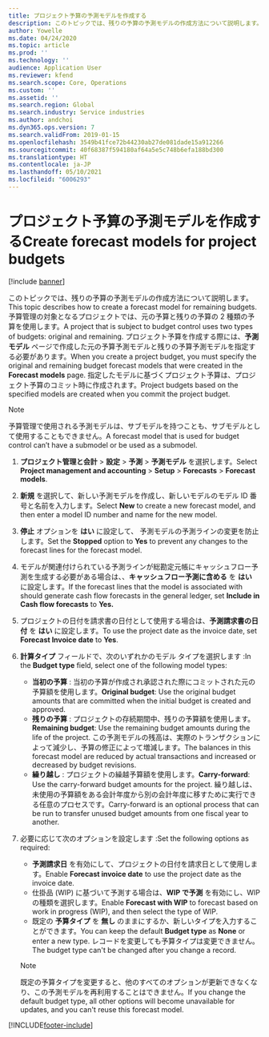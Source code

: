 ```yaml
---
title: プロジェクト予算の予測モデルを作成する
description: このトピックでは、残りの予算の予測モデルの作成方法について説明します。
author: Yowelle
ms.date: 04/24/2020
ms.topic: article
ms.prod: ''
ms.technology: ''
audience: Application User
ms.reviewer: kfend
ms.search.scope: Core, Operations
ms.custom: ''
ms.assetid: ''
ms.search.region: Global
ms.search.industry: Service industries
ms.author: andchoi
ms.dyn365.ops.version: 7
ms.search.validFrom: 2019-01-15
ms.openlocfilehash: 3549b41fce72b44230ab27de081dade15a912266
ms.sourcegitcommit: 40f68387f594180af64a5e5c748b6efa188bd300
ms.translationtype: HT
ms.contentlocale: ja-JP
ms.lasthandoff: 05/10/2021
ms.locfileid: "6006293"
---
```

# <a name="create-forecast-models-for-project-budgets"></a><span data-ttu-id="7d31d-103">プロジェクト予算の予測モデルを作成する</span><span class="sxs-lookup"><span data-stu-id="7d31d-103">Create forecast models for project budgets</span></span> 

[!include [banner](../includes/banner.md)]

<span data-ttu-id="7d31d-104">このトピックでは、残りの予算の予測モデルの作成方法について説明します。</span><span class="sxs-lookup"><span data-stu-id="7d31d-104">This topic describes how to create a forecast model for remaining budgets.</span></span> <span data-ttu-id="7d31d-105">予算管理の対象となるプロジェクトでは、元の予算と残りの予算の 2 種類の予算を使用します。</span><span class="sxs-lookup"><span data-stu-id="7d31d-105">A project that is subject to budget control uses two types of budgets: original and remaining.</span></span> <span data-ttu-id="7d31d-106">プロジェクト予算を作成する際には、**予測モデル** ページで作成した元の予算予測モデルと残りの予算予測モデルを指定する必要があります。</span><span class="sxs-lookup"><span data-stu-id="7d31d-106">When you create a project budget, you must specify the original and remaining budget forecast models that were created in the **Forecast models** page.</span></span> <span data-ttu-id="7d31d-107">指定したモデルに基づくプロジェクト予算は、プロジェクト予算のコミット時に作成されます。</span><span class="sxs-lookup"><span data-stu-id="7d31d-107">Project budgets based on the specified models are created when you commit the project budget.</span></span>

> [!NOTE]
> <span data-ttu-id="7d31d-108">予算管理で使用される予測モデルは、サブモデルを持つことも、サブモデルとして使用することもできません。</span><span class="sxs-lookup"><span data-stu-id="7d31d-108">A forecast model that is used for budget control can’t have a submodel or be used as a submodel.</span></span>

1. <span data-ttu-id="7d31d-109">**プロジェクト管理と会計** > **設定** > **予測**  > **予測モデル** を選択します。</span><span class="sxs-lookup"><span data-stu-id="7d31d-109">Select **Project management and accounting** > **Setup** > **Forecasts**  > **Forecast models**.</span></span>
2. <span data-ttu-id="7d31d-110">**新規** を選択して、新しい予測モデルを作成し、新しいモデルのモデル ID 番号と名前を入力します。</span><span class="sxs-lookup"><span data-stu-id="7d31d-110">Select **New** to create a new forecast model, and then enter a model ID number and name for the new model.</span></span> 
3. <span data-ttu-id="7d31d-111">**停止** オプションを **はい** に設定して、 予測モデルの予測ラインの変更を防止します。</span><span class="sxs-lookup"><span data-stu-id="7d31d-111">Set the **Stopped** option to **Yes** to prevent any changes to the forecast lines for the forecast model.</span></span> 
4. <span data-ttu-id="7d31d-112">モデルが関連付けられている予測ラインが総勘定元帳にキャッシュフロー予測を生成する必要がある場合は、、**キャッシュフロー予測に含める** を **はい** に設定します。</span><span class="sxs-lookup"><span data-stu-id="7d31d-112">If the forecast lines that the model is associated with should generate cash flow forecasts in the general ledger, set **Include in Cash flow forecasts** to **Yes.**</span></span> 
5. <span data-ttu-id="7d31d-113">プロジェクトの日付を請求書の日付として使用する場合は、**予測請求書の日付** を **はい** に設定します。</span><span class="sxs-lookup"><span data-stu-id="7d31d-113">To use the project date as the invoice date, set **Forecast Invoice date** to **Yes**.</span></span> 
6. <span data-ttu-id="7d31d-114">**計算タイプ** フィールドで、次のいずれかのモデル タイプを選択します :</span><span class="sxs-lookup"><span data-stu-id="7d31d-114">In the **Budget type** field, select one of the following model types:</span></span>

   - <span data-ttu-id="7d31d-115">**当初の予算** : 当初の予算が作成され承認された際にコミットされた元の予算額を使用します。</span><span class="sxs-lookup"><span data-stu-id="7d31d-115">**Original budget**: Use the original budget amounts that are committed when the initial budget is created and approved.</span></span>
   - <span data-ttu-id="7d31d-116">**残りの予算** : プロジェクトの存続期間中、残りの予算額を使用します。</span><span class="sxs-lookup"><span data-stu-id="7d31d-116">**Remaining budget**: Use the remaining budget amounts during the life of the project.</span></span> <span data-ttu-id="7d31d-117">この予測モデルの残高は、実際のトランザクションによって減少し、予算の修正によって増減します。</span><span class="sxs-lookup"><span data-stu-id="7d31d-117">The balances in this forecast model are reduced by actual transactions and increased or decreased by budget revisions.</span></span>
   - <span data-ttu-id="7d31d-118">**繰り越し** : プロジェクトの繰越予算額を使用します。</span><span class="sxs-lookup"><span data-stu-id="7d31d-118">**Carry-forward**: Use the carry-forward budget amounts for the project.</span></span> <span data-ttu-id="7d31d-119">繰り越しは、未使用の予算額をある会計年度から別の会計年度に移すために実行できる任意のプロセスです。</span><span class="sxs-lookup"><span data-stu-id="7d31d-119">Carry-forward is an optional process that can be run to transfer unused budget amounts from one fiscal year to another.</span></span>

7. <span data-ttu-id="7d31d-120">必要に応じて次のオプションを設定します :</span><span class="sxs-lookup"><span data-stu-id="7d31d-120">Set the following options as required:</span></span>

   - <span data-ttu-id="7d31d-121">**予測請求日** を有効にして、プロジェクトの日付を請求日として使用します。</span><span class="sxs-lookup"><span data-stu-id="7d31d-121">Enable **Forecast invoice date** to use the project date as the invoice date.</span></span>
   - <span data-ttu-id="7d31d-122">仕掛品 (WIP) に基づいて予測する場合は、**WIP で予測** を有効にし、WIP の種類を選択します。</span><span class="sxs-lookup"><span data-stu-id="7d31d-122">Enable **Forecast with WIP** to forecast based on work in progress (WIP), and then select the type of WIP.</span></span> 
   - <span data-ttu-id="7d31d-123">既定の **予算タイプ** を **無し** のままにするか、新しいタイプを入力することができます。</span><span class="sxs-lookup"><span data-stu-id="7d31d-123">You can keep the default **Budget type** as **None** or enter a new type.</span></span> <span data-ttu-id="7d31d-124">レコードを変更しても予算タイプは変更できません。</span><span class="sxs-lookup"><span data-stu-id="7d31d-124">The budget type can't be changed after you change a record.</span></span>     
    > [!NOTE]
    > <span data-ttu-id="7d31d-125">既定の予算タイプを変更すると、他のすべてのオプションが更新できなくなり、この予測モデルを再利用することはできません。</span><span class="sxs-lookup"><span data-stu-id="7d31d-125">If you change the default budget type, all other options will become unavailable for updates, and you can't reuse this forecast model.</span></span> 
   


 



[!INCLUDE[footer-include](../includes/footer-banner.md)]